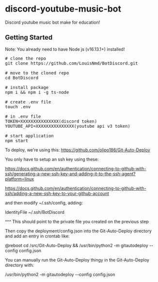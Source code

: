# discord-youtube-music-bot

Discord youtube music bot make for education!

## Getting Started
Note: You already need to have Node js (v16.13.1+) installed!
<pre>
# clone the repo
git clone https://github.com/LouisNmd/BotDiscord.git

# move to the cloned repo
cd BotDiscord

# install package
npm i && npm i -g ts-node

# create .env file
touch .env

# in .env file
TOKEN=XXXXXXXXXXXXXXX(discord token)
YOUTUBE_API=XXXXXXXXXXXXXXX(youtube api v3 token)

# start application
npm start
</pre>

To deploy, we're using this: https://github.com/olipo186/Git-Auto-Deploy

You only have to setup an ssh key using these:

https://docs.github.com/en/authentication/connecting-to-github-with-ssh/generating-a-new-ssh-key-and-adding-it-to-the-ssh-agent?platform=linux

https://docs.github.com/en/authentication/connecting-to-github-with-ssh/adding-a-new-ssh-key-to-your-github-account

and then modify ~/.ssh/config, adding:

IdentityFile ~/.ssh/BotDiscord

^^^ This should point to the private file you created on the previous step

Then copy the deployment/config.json into the Git-Auto-Deploy directory and add an entry in crontab like:

@reboot cd /src/Git-Auto-Deploy && /usr/bin/python2 -m gitautodeploy --config config.json

You can manually run the Git-Auto-Deploy thingy in the Git-Auto-Deploy directory with:

/usr/bin/python2 -m gitautodeploy --config config.json


